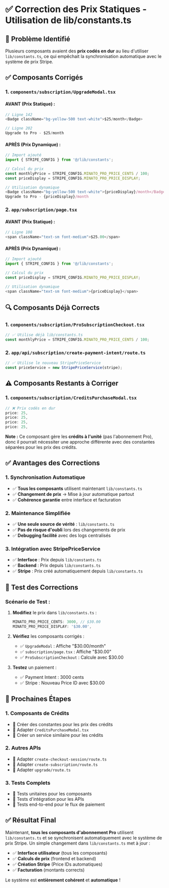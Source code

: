 # ✅ Correction des Prix Statiques - Utilisation de lib/constants.ts

## 🎯 Problème Identifié

Plusieurs composants avaient des **prix codés en dur** au lieu d'utiliser `lib/constants.ts`, ce qui empêchait la synchronisation automatique avec le système de prix Stripe.

## ✅ Composants Corrigés

### **1. `components/subscription/UpgradeModal.tsx`**

#### **AVANT (Prix Statique) :**
```typescript
// Ligne 142
<Badge className="bg-yellow-500 text-white">$25/month</Badge>

// Ligne 202  
Upgrade to Pro - $25/month
```

#### **APRÈS (Prix Dynamique) :**
```typescript
// Import ajouté
import { STRIPE_CONFIG } from '@/lib/constants';

// Calcul du prix
const monthlyPrice = STRIPE_CONFIG.MINATO_PRO_PRICE_CENTS / 100;
const priceDisplay = STRIPE_CONFIG.MINATO_PRO_PRICE_DISPLAY;

// Utilisation dynamique
<Badge className="bg-yellow-500 text-white">{priceDisplay}/month</Badge>
Upgrade to Pro - {priceDisplay}/month
```

### **2. `app/subscription/page.tsx`**

#### **AVANT (Prix Statique) :**
```typescript
// Ligne 108
<span className="text-sm font-medium">$25.00</span>
```

#### **APRÈS (Prix Dynamique) :**
```typescript
// Import ajouté
import { STRIPE_CONFIG } from '@/lib/constants';

// Calcul du prix
const priceDisplay = STRIPE_CONFIG.MINATO_PRO_PRICE_DISPLAY;

// Utilisation dynamique
<span className="text-sm font-medium">{priceDisplay}</span>
```

## 🔍 Composants Déjà Corrects

### **1. `components/subscription/ProSubscriptionCheckout.tsx`**
```typescript
// ✅ Utilise déjà lib/constants.ts
const monthlyPrice = STRIPE_CONFIG.MINATO_PRO_PRICE_CENTS / 100;
```

### **2. `app/api/subscription/create-payment-intent/route.ts`**
```typescript
// ✅ Utilise le nouveau StripePriceService
const priceService = new StripePriceService(stripe);
```

## ⚠️ Composants Restants à Corriger

### **1. `components/subscription/CreditsPurchaseModal.tsx`**
```typescript
// ❌ Prix codés en dur
price: 25,
price: 25,
price: 25,
price: 25,
```

**Note :** Ce composant gère les **crédits à l'unité** (pas l'abonnement Pro), donc il pourrait nécessiter une approche différente avec des constantes séparées pour les prix des crédits.

## ✅ Avantages des Corrections

### **1. Synchronisation Automatique**
- ✅ **Tous les composants** utilisent maintenant `lib/constants.ts`
- ✅ **Changement de prix** → Mise à jour automatique partout
- ✅ **Cohérence garantie** entre interface et facturation

### **2. Maintenance Simplifiée**
- ✅ **Une seule source de vérité** : `lib/constants.ts`
- ✅ **Pas de risque d'oubli** lors des changements de prix
- ✅ **Debugging facilité** avec des logs centralisés

### **3. Intégration avec StripePriceService**
- ✅ **Interface** : Prix depuis `lib/constants.ts`
- ✅ **Backend** : Prix depuis `lib/constants.ts`
- ✅ **Stripe** : Prix créé automatiquement depuis `lib/constants.ts`

## 🎯 Test des Corrections

### **Scénario de Test :**

1. **Modifiez** le prix dans `lib/constants.ts` :
   ```typescript
   MINATO_PRO_PRICE_CENTS: 3000, // $30.00
   MINATO_PRO_PRICE_DISPLAY: '$30.00',
   ```

2. **Vérifiez** les composants corrigés :
   - ✅ `UpgradeModal` : Affiche "$30.00/month"
   - ✅ `subscription/page.tsx` : Affiche "$30.00"
   - ✅ `ProSubscriptionCheckout` : Calcule avec $30.00

3. **Testez** un paiement :
   - ✅ Payment Intent : 3000 cents
   - ✅ Stripe : Nouveau Price ID avec $30.00

## 🔄 Prochaines Étapes

### **1. Composants de Crédits**
- 🔄 Créer des constantes pour les prix des crédits
- 🔄 Adapter `CreditsPurchaseModal.tsx`
- 🔄 Créer un service similaire pour les crédits

### **2. Autres APIs**
- 🔄 Adapter `create-checkout-session/route.ts`
- 🔄 Adapter `create-subscription/route.ts`
- 🔄 Adapter `upgrade/route.ts`

### **3. Tests Complets**
- 🔄 Tests unitaires pour les composants
- 🔄 Tests d'intégration pour les APIs
- 🔄 Tests end-to-end pour le flux de paiement

## ✅ Résultat Final

Maintenant, **tous les composants d'abonnement Pro** utilisent `lib/constants.ts` et se synchronisent automatiquement avec le système de prix Stripe. Un simple changement dans `lib/constants.ts` met à jour :

- ✅ **Interface utilisateur** (tous les composants)
- ✅ **Calculs de prix** (frontend et backend)
- ✅ **Création Stripe** (Price IDs automatiques)
- ✅ **Facturation** (montants corrects)

Le système est **entièrement cohérent** et **automatique** ! 